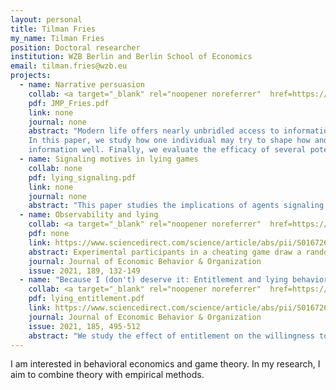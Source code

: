 ```yaml
---
layout: personal
title: Tilman Fries
my_name: Tilman Fries
position: Doctoral researcher
institution: WZB Berlin and Berlin School of Economics
email: tilman.fries@wzb.eu
projects:
  - name: Narrative persuasion
    collab: <a target="_blank" rel="noopener noreferrer"  href=https://sites.google.com/site/kaibarron/>Kai Barron</a>
    pdf: JMP_Fries.pdf
    link: none
    journal: none
    abstract: "Modern life offers nearly unbridled access to information; it is the harnessing of this information to guide decision-making that presents a challenge.
    In this paper, we study how one individual may try to shape how another individual interprets objective information by proposing a causal explanation (or narrative) that makes sense of this objective information. Using an experiment, we study the use of narratives as a persuasive tool in the context of financial advice, where advisors may hold incentives that differ from those of the individuals they are advising. Our results reveal several insights about the underlying mechanisms that govern narrative persuasion. First, we show evidence that advisors construct self-interested narratives and make them persuasive by tailoring them to fit the objective information. Second, we demonstrate that advisors are able to shift investors' beliefs about the future performance of a company. Third, we identify the types of narratives that investors adopt, namely those that fit the objective
    information well. Finally, we evaluate the efficacy of several potential policy interventions aimed at protecting investors. We find that narrative persuasion is difficult to protect against."
  - name: Signaling motives in lying games
    collab: none
    pdf: lying_signaling.pdf
    link: none
    journal: none
    abstract: "This paper studies the implications of agents signaling their moral type in a lying game. In the theoretical analysis, a signaling motive emerges where agents dislike being suspected of lying and where some lies are more stigmatized than others. The equilibrium prediction of the model can explain experimental data from previous studies, in particular on partial lying, where individuals lie to gain a non payoff-maximizing amount. I discuss the relationship with theoretical models of lying that conceptualize the image concern as an aversion to being suspected of lying and provide applications to narratives, learning, and the disclosure of lies."
  - name: Observability and lying
    collab: <a target="_blank" rel="noopener noreferrer"  href=https://rady.ucsd.edu/people/faculty/gneezy/>Uri Gneezy</a>, <a target="_blank" rel="noopener noreferrer"   href=https://sites.google.com/site/agnekajackaite/home>Agne Kajackaite</a>, and <a target="_blank" rel="noopener noreferrer" href=https://www.danielparra.co/>Daniel Parra</a>
    pdf: none
    link: https://www.sciencedirect.com/science/article/abs/pii/S0167268121002778
    abstract: Experimental participants in a cheating game draw a random number and then report any number they wish, receiving a monetary payoff based only on the report. We study how these reports depend on the level of observability of both the random draw and the report by the experimenter. Our results show that whereas increasing the observability of the random draw decreases cheating, increasing the anonymity of the reports does not affect average reports.
    journal: Journal of Economic Behavior & Organization
    issue: 2021, 189, 132-149
  - name: "Because I (don't) deserve it: Entitlement and lying behavior"
    collab: <a target="_blank" rel="noopener noreferrer"  href=https://www.danielparra.co/>Daniel Parra</a>
    pdf: lying_entitlement.pdf
    link: https://www.sciencedirect.com/science/article/abs/pii/S0167268121001013?dgcid=author
    journal: Journal of Economic Behavior & Organization
    issue: 2021, 185, 495-512
    abstract: "We study the effect of entitlement on the willingness to lie. We set up a model of lying where individuals feel more or less entitled to their endowment  depending on how they earned it. When given the opportunity to lie to keep their endowment, individuals who feel more entitled are encouraged to lie while others are discouraged. To test the model predictions we use a laboratory experiment where we compare the lying behavior of participants endowed with a high endowment and participants endowed with a low endowment. In one treatment, the allocation of the endowment is decided by participants' performance, and in the other, it is determined by a random draw. Our study shows that deservingness influences lying in an intuitive direction: when participants' performance determines income, those who earn less money lie less than those who earn more. We do not find differences in lying when participants perform the same task but lie to keep windfall endowments."
---
```


I am interested in behavioral economics and game theory. In my research, I aim to combine theory with empirical methods.
